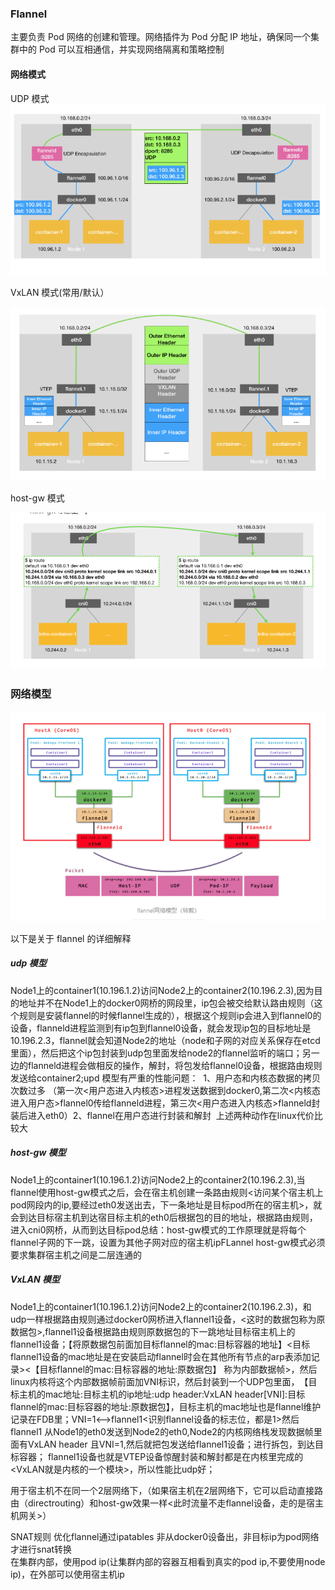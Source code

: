 ### Flannel

主要负责 Pod 网络的创建和管理。网络插件为 Pod 分配 IP 地址，确保同一个集群中的 Pod 可以互相通信，并实现网络隔离和策略控制

#### 网络模式

UDP 模式
![2](网络插件-flannel.assets/2.png)

VxLAN 模式(常用/默认）

![3](网络插件-flannel.assets/3.png)

host-gw 模式

![4](网络插件-flannel.assets/4.png)

### 网络模型

![5](网络插件-flannel.assets/5.png)

以下是关于 flannel 的详细解释

##### udp 模型

​		Node1上的container1(10.196.1.2)访问Node2上的container2(10.196.2.3),因为目的地址并不在Node1上的docker0网桥的网段里，
​		ip包会被交给默认路由规则（这个规则是安装flannel的时候flannel生成的），根据这个规则ip会进入到flannel0的设备，flanneld进程监测到有ip包到flannel0设备，
​		就会发现ip包的目标地址是10.196.2.3，flannel就会知道Node2的地址（node和子网的对应关系保存在etcd里面），然后把这个ip包封装到udp包里面发给node2的flannel监听的端口；
​		另一边的flanneld进程会做相反的操作，解封，将包发给flannel0设备，根据路由规则发送给container2;
​		upd 模型有严重的性能问题：
​			1、用户态和内核态数据的拷贝次数过多
​			（第一次<用户态进入内核态>进程发送数据到docker0,第二次<内核态进入用户态>flannel0传给flanneld进程，第三次<用户态进入内核态>flanneld封装后进入eth0）
​			2、flannel在用户态进行封装和解封
​			上述两种动作在linux代价比较大
​			

#####  host-gw 模型

​	Node1上的container1(10.196.1.2)访问Node2上的container2(10.196.2.3),当flannel使用host-gw模式之后，会在宿主机创建一条路由规则
​	<访问某个宿主机上pod网段内的ip,要经过eth0发送出去，下一条地址是目标pod所在的宿主机>，就会到达目标宿主机
​	到达宿目标主机的eth0后根据包的目的地址，根据路由规则，进入cni0网桥，从而到达目标pod
​	总结：host-gw模式的工作原理就是将每个flannel子网的下一跳，设置为其他子网对应的宿主机ip
​	FLannel host-gw模式必须要求集群宿主机之间是二层连通的

##### VxLAN 模型

​	Node1上的container1(10.196.1.2)访问Node2上的container2(10.196.2.3)，和udp一样根据路由规则通过docker0网桥进入flannel1设备，<这时的数据包称为原数据包>,
​	flannel1设备根据路由规则原数据包的下一跳地址目标宿主机上的flannel1设备；【将原数据包前面加目标flannel的mac:目标容器的地址】<目标flannel1设备的mac地址是在安装启动flannel时会在其他所有节点的arp表添加记录>
​	<【目标flannel的mac:目标容器的地址:原数据包】 称为内部数据帧>，然后linux内核将这个内部数据帧前面加VNI标识，然后封装到一个UDP包里面，
​	【目标主机的mac地址:目标主机的ip地址:udp header:VxLAN header[VNI]:目标flannel的mac:目标容器的地址:原数据包】，目标主机的mac地址也是flannel维护记录在FDB里；VNI=1<-->flannel1<识别flannel设备的标志位，都是1>
​	然后flannel1 从Node1的eth0发送到Node2的eth0,Node2的内核网络栈发现数据帧里面有VxLAN header 且VNI=1,然后就把包发送给flannel1设备；进行拆包，到达目标容器；
​	flannel1设备也就是VTEP设备惊醒封装和解封都是在内核里完成的<VxLAN就是内核的一个模块>，所以性能比udp好；
​	

用于宿主机不在同一个2层网络下，（如果宿主机在2层网络下，它可以启动直接路由（directrouting）和host-gw效果一样<此时流量不走flannel设备，走的是宿主机网关>）

SNAT规则
	优化flannel通过ipatables 非从docker0设备出，非目标ip为pod网络才进行snat转换	
	在集群内部，使用pod ip(让集群内部的容器互相看到真实的pod ip,不要使用node ip)，在外部可以使用宿主机ip



